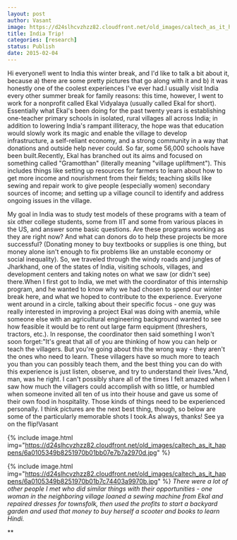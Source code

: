 ```yaml
---
layout: post
author: Vasant
image: https://d24slhcvzhzz82.cloudfront.net/old_images/caltech_as_it_happens/6a0105349b8251970b01b8d0cd8660970c.jpg
title: India Trip!
categories: [research]
status: Publish
date: 2015-02-04
---
```



Hi everyone!I went to India this winter break, and I'd like to talk a bit about it, because a) there are some pretty pictures that go along with it and b) it was honestly one of the coolest experiences I've ever had.I usually visit India every other summer break for family reasons: this time, however, I went to work for a nonprofit called Ekal Vidyalaya (usually called Ekal for short). Essentially what Ekal's been doing for the past twenty years is establishing one-teacher primary schools in isolated, rural villages all across India; in addition to lowering India's rampant illiteracy, the hope was that education would slowly work its magic and enable the village to develop infrastructure, a self-reliant economy, and a strong community in a way that donations and outside help never could. So far, some 56,000 schools have been built.Recently, Ekal has branched out its aims and focused on something called "Gramotthan" (literally meaning "village upliftment"). This includes things like setting up resources for farmers to learn about how to get more income and nourishment from their fields; teaching skills like sewing and repair work to give people (especially women) secondary sources of income; and setting up a village council to identify and address ongoing issues in the village.

My goal in India was to study test models of these programs with a team of six other college students, some from IIT and some from various places in the US, and answer some basic questions. Are these programs working as they are right now? And what can donors do to help these projects be more successful? (Donating money to buy textbooks or supplies is one thing, but money alone isn't enough to fix problems like an unstable economy or social inequality). So, we traveled through the windy roads and jungles of Jharkhand, one of the states of India, visiting schools, villages, and development centers and taking notes on what we saw (or didn't see) there.When I first got to India, we met with the coordinator of this internship program, and he wanted to know why we had chosen to spend our winter break here, and what we hoped to contribute to the experience. Everyone went around in a circle, talking about their specific focus - one guy was really interested in improving a project Ekal was doing with anemia, while someone else with an agricultural engineering background wanted to see how feasible it would be to rent out large farm equipment (threshers, tractors, etc.). In response, the coordinator then said something I won't soon forget:"It's great that all of you are thinking of how you can help or teach the villagers. But you're going about this the wrong way - they aren't the ones who need to learn. These villagers have so much more to teach you than you can possibly teach them, and the best thing you can do with this experience is just listen, observe, and try to understand their lives."And, man, was he right. I can't possibly share all of the times I felt amazed when I saw how much the villagers could accomplish with so little, or humbled when someone invited all ten of us into their house and gave us some of their own food in hospitality. Those kinds of things need to be experienced personally. I think pictures are the next best thing, though, so below are some of the particularly memorable shots I took.As always, thanks! See ya on the flip!Vasant


{% include image.html img="https://d24slhcvzhzz82.cloudfront.net/old_images/caltech_as_it_happens/6a0105349b8251970b01bb07e7b7a2970d.jpg" %}


{% include image.html img="https://d24slhcvzhzz82.cloudfront.net/old_images/caltech_as_it_happens/6a0105349b8251970b01b7c74403a9970b.jpg" %}
*There were a lot of other people I met who did similar things with their opportunities - one woman in the neighboring village loaned a sewing machine from Ekal and repaired dresses for townsfolk, then used the profits to start a backyard garden and used that money to buy herself a scooter and books to learn Hindi.*

**


